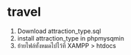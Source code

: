 # travel
  1. Download attraction_type.sql 
  2. install attraction_type in phpmysqmin
  3. ย้ายไฟล์ทั้งหมดไปไว้ที่ XAMPP > htdocs
